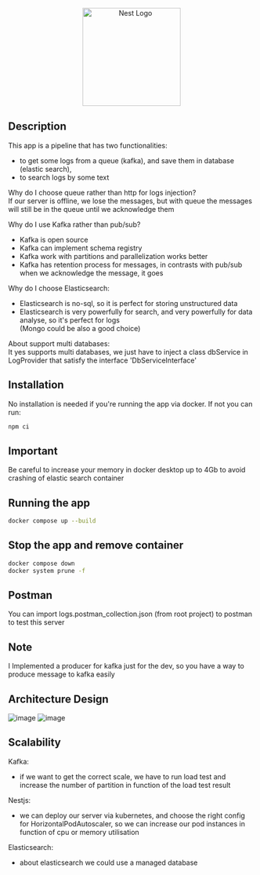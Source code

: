 <p align="center">
  <a href="http://nestjs.com/" target="blank"><img src="https://nestjs.com/img/logo-small.svg" width="200" alt="Nest Logo" /></a>
</p>

[circleci-image]: https://img.shields.io/circleci/build/github/nestjs/nest/master?token=abc123def456
[circleci-url]: https://circleci.com/gh/nestjs/nest

## Description

This app is a pipeline that has two functionalities:
 - to get some logs from a queue (kafka), and save them in database (elastic search), 
 - to search logs by some text
 
Why do I choose queue rather than http for logs injection?<br/>
If our server is offline, we lose the messages, but with queue the messages will still be in the queue until we acknowledge them

Why do I use Kafka rather than pub/sub?<br/>
 - Kafka is open source
 - Kafka can implement schema registry
 - Kafka work with partitions and parallelization works better
 - Kafka has retention process for messages, in contrasts with pub/sub when we acknowledge the message, it goes
 
 Why do I choose Elasticsearch:<br/>
  - Elasticsearch is no-sql, so it is perfect for storing unstructured data
  - Elasticsearch is very powerfully for search, and very powerfully for data analyse, so it's perfect for logs<br/>
 (Mongo could be also a good choice)

About support multi databases:<br/>
It yes supports multi databases, we just have to inject a class dbService in LogProvider that satisfy the interface 'DbServiceInterface'


## Installation
No installation is needed if you're running the app via docker. If not you can run:
```bash
npm ci
```

## Important
Be careful to increase your memory in docker desktop up to 4Gb to avoid crashing of elastic search container

## Running the app
```bash
docker compose up --build
```

## Stop the app and remove container
```bash
docker compose down
docker system prune -f
```
## Postman
You can import logs.postman_collection.json (from root project) to postman to test this server

## Note
I Implemented a producer for kafka just for the dev, so you have a way to produce message to kafka easily

## Architecture Design

![image](https://user-images.githubusercontent.com/42219511/187194427-1f8f44ec-197d-4cca-86b6-1baf535ebf12.png)
![image](https://user-images.githubusercontent.com/42219511/187194566-ba5faeb2-8671-4c04-bb95-5eaa86c81da8.png)

## Scalability
Kafka:<br/>
- if we want to get the correct scale, we have to run load test and increase the number of partition in function of the load test result

Nestjs:<br/>
- we can deploy our server via kubernetes, and choose the right config for HorizontalPodAutoscaler, so we can increase our pod instances in function of cpu or memory utilisation

Elasticsearch:<br/>
- about elasticsearch we could use a managed database




